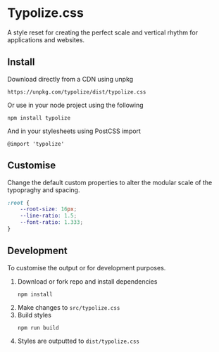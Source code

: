 # Typolize.css

A style reset for creating the perfect scale and vertical rhythm for applications and websites.

## Install

Download directly from a CDN using unpkg

```
https://unpkg.com/typolize/dist/typolize.css
```

Or use in your node project using the following

```
npm install typolize
```

And in your stylesheets using PostCSS import

```
@import 'typolize'
```

## Customise

Change the default custom properties to alter the modular scale of the typopraghy and spacing.

```css
:root {
    --root-size: 16px;
    --line-ratio: 1.5;
    --font-ratio: 1.333;
}
```

## Development

To customise the output or for development purposes.

1. Download or fork repo and install dependencies
    ```
    npm install
    ```
2. Make changes to `src/typolize.css`
3. Build styles
    ```
    npm run build
    ```
4. Styles are outputted to `dist/typolize.css`

